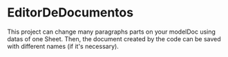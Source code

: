 # EditorDeDocumentos
This project can change many paragraphs parts  on your modelDoc using datas of one Sheet. Then, the document created by the code can be saved with different names (if it's necessary).
